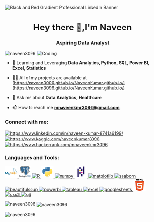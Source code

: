![Black and Red Gradient Professional LinkedIn Banner](https://user-images.githubusercontent.com/116958208/233382163-4d15271f-c8d7-4db0-af94-05c664f10990.jpg)
<h1 align="center">Hey there 👋,I'm Naveen</h1>
<h3 align="center">Aspiring Data Analyst</h3>
<img align="right" alt="Coding" width="400" src="https://miro.medium.com/v2/resize:fit:1400/0*H4cHks1eEdrW7Zlz.gif">

<p align="left"> <img src="https://komarev.com/ghpvc/?username=naveen3096&label=Profile%20views&color=0e75b6&style=flat" alt="naveen3096" /> </p>

- 🌱 Learning and Leveraging **Data Analytics, Python, SQL, Power BI, Excel, Statistics**

- 👨‍💻 All of my projects are available at [https://naveen3096.github.io/NaveenKumar.github.io/](https://naveen3096.github.io/NaveenKumar.github.io/)

- 💬 Ask me about **Data Analytics, Healthcare**

- 📫 How to reach me **mnaveenkmr3096@gmail.com**

<h3 align="left">Connect with me:</h3>
<p align="left">
<a href="https://linkedin.com/in/https://www.linkedin.com/in/naveen-kumar-8741a6199/" target="blank"><img align="center" src="https://raw.githubusercontent.com/rahuldkjain/github-profile-readme-generator/master/src/images/icons/Social/linked-in-alt.svg" alt="https://www.linkedin.com/in/naveen-kumar-8741a6199/" height="30" width="40" /></a>
<a href="https://kaggle.com/https://www.kaggle.com/naveenkumar3096" target="blank"><img align="center" src="https://raw.githubusercontent.com/rahuldkjain/github-profile-readme-generator/master/src/images/icons/Social/kaggle.svg" alt="https://www.kaggle.com/naveenkumar3096" height="30" width="40" /></a>
<a href="https://www.hackerrank.com/https://www.hackerrank.com/mnaveenkmr3096" target="blank"><img align="center" src="https://raw.githubusercontent.com/rahuldkjain/github-profile-readme-generator/master/src/images/icons/Social/hackerrank.svg" alt="https://www.hackerrank.com/mnaveenkmr3096" height="30" width="40" /></a>
</p>

<h3 align="left">Languages and Tools:</h3>

<p align="left"> 
<!--    MY SQL -->
   <a href="https://www.mysql.com/" target="_blank" rel="noreferrer"> <img src="https://raw.githubusercontent.com/devicons/devicon/master/icons/mysql/mysql-original-wordmark.svg" alt="mysql" width="40" height="40"/> </a> 
<!--    POSTGRESQL -->
   <a href="https://www.postgresql.org" target="_blank" rel="noreferrer"> <img src="https://raw.githubusercontent.com/devicons/devicon/master/icons/postgresql/postgresql-original-wordmark.svg" alt="postgresql" width="40" height="40"/> </a>
<!--  R -->
 <a href="https://www.r-project.org/" target="_blank" rel="noreferrer"> <img src="https://cdn.worldvectorlogo.com/logos/r-lang.svg" alt="R" width="40" height="40"/> </a> 
<!--    PYTHON -->
   <a href="https://www.python.org" target="_blank" rel="noreferrer"> <img src="https://raw.githubusercontent.com/devicons/devicon/master/icons/python/python-original.svg" alt="python" width="40" height="40"/> </a> 
<!--  NUMPY -->
  <a href="https://numpy.org/" target="_blank" rel="noreferrer"> <img src="https://cdn.worldvectorlogo.com/logos/numpy-1.svg" alt="numpy" width="40" height="40"/> </a>
 <!--    PANDAS -->
   <a href="https://pandas.pydata.org/" target="_blank" rel="noreferrer"> <img src="https://raw.githubusercontent.com/devicons/devicon/2ae2a900d2f041da66e950e4d48052658d850630/icons/pandas/pandas-original.svg" alt="pandas" width="40" height="40"/> </a>
<!--  MATPLOTLIB -->
 <a href="https://matplotlib.org/" target="_blank" rel="noreferrer"> <img src="https://upload.wikimedia.org/wikipedia/commons/thumb/0/01/Created_with_Matplotlib-logo.svg/1024px-Created_with_Matplotlib-logo.svg.png" alt="matplotlib" width="40" height="40"/> </a>
 <!--    SEABORN -->
   <a href="https://seaborn.pydata.org/" target="_blank" rel="noreferrer"> <img src="https://seaborn.pydata.org/_images/logo-mark-lightbg.svg" alt="seaborn" width="40" height="40"/> </a>
<!--  BEAUTIFULSOUP -->
 <a href="https://www.crummy.com/software/BeautifulSoup/bs4/doc/" target="_blank" rel="noreferrer"> <img src="https://sixfeetup.com/blog/an-introduction-to-beautifulsoup/@@images/27e8bf2a-5469-407e-b84d-5cf53b1b0bb6.png" alt="beautifulsoup" width="70" height="40"/> </a>
<!--    POWER BI -->
<a href="https://powerbi.microsoft.com" target="_blank" rel="noreferrer">
  <img src="https://powerapps.microsoft.com/images/application-logos/svg/powerbi.svg" alt="powerbi" width="40" height="40"/>
</a>
<!--    TABLEAU -->
 <a href="https://www.tableau.com/" target="_blank" rel="noreferrer">
  <img src="https://cdn.worldvectorlogo.com/logos/tableau-software.svg" alt="tableau" width="40" height="40"/>
</a> 
<!--  EXCEL -->
 <a href="https://www.microsoft.com/en-in/microsoft-365/excel" target="_blank" rel="noreferrer">
  <img src="https://cdn.worldvectorlogo.com/logos/excel-4.svg" alt="excel" width="40" height="40"/>
<!-- GOOGLE SHEETS -->
  <a href="https://www.google.com/sheets/about/" target="_blank" rel="noreferrer">
  <img src="https://cdn.worldvectorlogo.com/logos/google-sheets-full-logo-1.svg" alt="googlesheets" width="40" height="40"/>
</a>
  <!--    HTML -->
   <a href="https://www.w3.org/html/" target="_blank" rel="noreferrer"> <img src="https://raw.githubusercontent.com/devicons/devicon/master/icons/html5/html5-original-wordmark.svg" alt="html5" width="40" height="40"/> </a> 
 <!--   CSS -->
 <a href="https://www.w3schools.com/css/" target="_blank" rel="noreferrer"><img src="https://cdn.worldvectorlogo.com/logos/css-3.svg" alt="css3" width="40" height="40"/> </a>
 <!--    GIT -->
  <a href="https://git-scm.com/" target="_blank" rel="noreferrer"> <img src="https://www.vectorlogo.zone/logos/git-scm/git-scm-icon.svg" alt="git" width="40" height="40"/> </a>
</p>

<p><img align="left" src="https://github-readme-stats.vercel.app/api/top-langs?username=naveen3096&show_icons=true&locale=en&layout=compact" alt="naveen3096" /></p>

<p>&nbsp;<img align="center" src="https://github-readme-stats.vercel.app/api?username=naveen3096&show_icons=true&locale=en" alt="naveen3096" /></p>

<p><img align="center" src="https://github-readme-streak-stats.herokuapp.com/?user=naveen3096&" alt="naveen3096" /></p>
